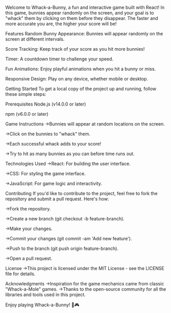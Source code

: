 Welcome to Whack-a-Bunny, a fun and interactive game built with React! In this game, bunnies appear randomly on the screen, and your goal is to "whack" them by clicking on them before they disappear. The faster and more accurate you are, the higher your score will be!

Features
Random Bunny Appearance: Bunnies will appear randomly on the screen at different intervals.

Score Tracking: Keep track of your score as you hit more bunnies!

Timer: A countdown timer to challenge your speed.

Fun Animations: Enjoy playful animations when you hit a bunny or miss.

Responsive Design: Play on any device, whether mobile or desktop.

Getting Started
To get a local copy of the project up and running, follow these simple steps:

Prerequisites
Node.js (v14.0.0 or later)

npm (v6.0.0 or later)


Game Instructions
->Bunnies will appear at random locations on the screen.

->Click on the bunnies to "whack" them.

->Each successful whack adds to your score!

->Try to hit as many bunnies as you can before time runs out.

Technologies Used
->React: For building the user interface.

->CSS: For styling the game interface.

->JavaScript: For game logic and interactivity.

Contributing
If you'd like to contribute to the project, feel free to fork the repository and submit a pull request. Here's how:

->Fork the repository.

->Create a new branch (git checkout -b feature-branch).

->Make your changes.

->Commit your changes (git commit -am 'Add new feature').

->Push to the branch (git push origin feature-branch).

->Open a pull request.

License
->This project is licensed under the MIT License - see the LICENSE file for details.

Acknowledgments
->Inspiration for the game mechanics came from classic "Whack-a-Mole" games.
->Thanks to the open-source community for all the libraries and tools used in this project.

Enjoy playing Whack-a-Bunny! 🐇🎮
